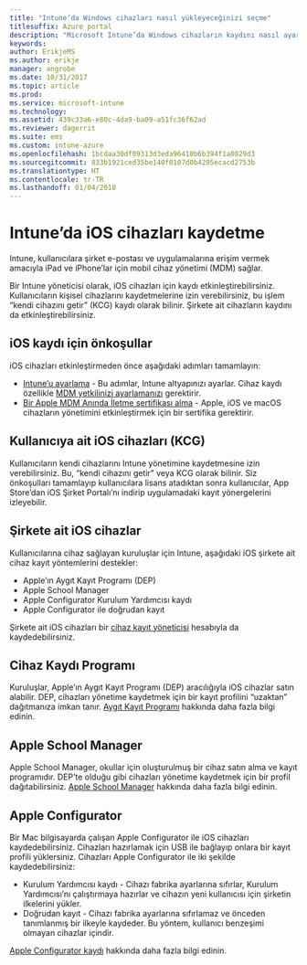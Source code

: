 ```yaml
---
title: "Intune’da Windows cihazları nasıl yükleyeceğinizi seçme"
titlesuffix: Azure portal
description: "Microsoft Intune’da Windows cihazların kaydını nasıl ayarlayacağınızı öğrenin.”"
keywords: 
author: ErikjeMS
ms.author: erikje
manager: angrobe
ms.date: 10/31/2017
ms.topic: article
ms.prod: 
ms.service: microsoft-intune
ms.technology: 
ms.assetid: 439c33a6-e80c-4da9-ba09-a51fc36f62ad
ms.reviewer: dagerrit
ms.suite: ems
ms.custom: intune-azure
ms.openlocfilehash: 1bcdaa30df09313d3eda96410b6b394f1a0029d3
ms.sourcegitcommit: 833b1921ced35be140f0107d0b4205ecacd2753b
ms.translationtype: HT
ms.contentlocale: tr-TR
ms.lasthandoff: 01/04/2018
---
```

# <a name="enroll-ios-devices-in-intune"></a>Intune’da iOS cihazları kaydetme

Intune, kullanıcılara şirket e-postası ve uygulamalarına erişim vermek amacıyla iPad ve iPhone’lar için mobil cihaz yönetimi (MDM) sağlar.

Bir Intune yöneticisi olarak, iOS cihazları için kaydı etkinleştirebilirsiniz. Kullanıcıların kişisel cihazlarını kaydetmelerine izin verebilirsiniz, bu işlem “kendi cihazını getir” (KCG) kaydı olarak bilinir. Şirkete ait cihazların kaydını da etkinleştirebilirsiniz.

## <a name="prerequisites-for-ios-enrollment"></a>iOS kaydı için önkoşullar
iOS cihazları etkinleştirmeden önce aşağıdaki adımları tamamlayın:
- [Intune’u ayarlama](setup-steps.md) - Bu adımlar, Intune altyapınızı ayarlar. Cihaz kaydı özellikle [MDM yetkilinizi ayarlamanızı](mdm-authority-set.md) gerektirir.
- [Bir Apple MDM Anında İletme sertifikası alma](apple-mdm-push-certificate-get.md) - Apple, iOS ve macOS cihazların yönetimini etkinleştirmek için bir sertifika gerektirir.

## <a name="user-owned-ios-devices-byod"></a>Kullanıcıya ait iOS cihazları (KCG)

Kullanıcıların kendi cihazlarını Intune yönetimine kaydetmesine izin verebilirsiniz. Bu, “kendi cihazını getir” veya KCG olarak bilinir. Siz önkoşulları tamamlayıp kullanıcılara lisans atadıktan sonra kullanıcılar, App Store’dan iOS Şirket Portalı’nı indirip uygulamadaki kayıt yönergelerini izleyebilir.

## <a name="company-owned-ios-devices"></a>Şirkete ait iOS cihazlar
Kullanıcılarına cihaz sağlayan kuruluşlar için Intune, aşağıdaki iOS şirkete ait cihaz kayıt yöntemlerini destekler:

- Apple’ın Aygıt Kayıt Programı (DEP)
- Apple School Manager
- Apple Configurator Kurulum Yardımcısı kaydı
- Apple Configurator ile doğrudan kayıt

Şirkete ait iOS cihazları bir [cihaz kayıt yöneticisi](device-enrollment-manager-enroll.md) hesabıyla da kaydedebilirsiniz.

## <a name="device-enrollment-program"></a>Cihaz Kaydı Programı
Kuruluşlar, Apple’ın Aygıt Kayıt Programı (DEP) aracılığıyla iOS cihazlar satın alabilir. DEP, cihazları yönetime kaydetmek için bir kayıt profilini “uzaktan” dağıtmanıza imkan tanır. [Aygıt Kayıt Programı](device-enrollment-program-enroll-ios.md) hakkında daha fazla bilgi edinin.

## <a name="apple-school-manager"></a>Apple School Manager
Apple School Manager, okullar için oluşturulmuş bir cihaz satın alma ve kayıt programıdır. DEP’te olduğu gibi cihazları yönetime kaydetmek için bir profil dağıtabilirsiniz. [Apple School Manager](apple-school-manager-set-up-ios.md) hakkında daha fazla bilgi edinin.

## <a name="apple-configurator"></a>Apple Configurator
Bir Mac bilgisayarda çalışan Apple Configurator ile iOS cihazları kaydedebilirsiniz. Cihazları hazırlamak için USB ile bağlayıp onlara bir kayıt profili yüklersiniz. Cihazları Apple Configurator ile iki şekilde kaydedebilirsiniz:
- Kurulum Yardımcısı kaydı - Cihazı fabrika ayarlarına sıfırlar, Kurulum Yardımcısı’nı çalıştırmaya hazırlar ve cihazın yeni kullanıcısı için şirketin ilkelerini yükler.
- Doğrudan kayıt - Cihazı fabrika ayarlarına sıfırlamaz ve önceden tanımlanmış bir ilkeyle kaydeder. Bu yöntem, kullanıcı benzeşimi olmayan cihazlar içindir.

[Apple Configurator kaydı](apple-configurator-setup-assistant-enroll-ios.md) hakkında daha fazla bilgi edinin.
